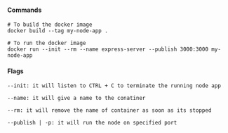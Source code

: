 #### Commands

```docker
# To build the docker image
docker build --tag my-node-app .
```

```docker
# To run the docker image
docker run --init --rm --name express-server --publish 3000:3000 my-node-app
```

#### Flags

```docker
--init: it will listen to CTRL + C to terminate the running node app

--name: it will give a name to the conatiner

--rm: it will remove the name of container as soon as its stopped

--publish | -p: it will run the node on specified port
```
